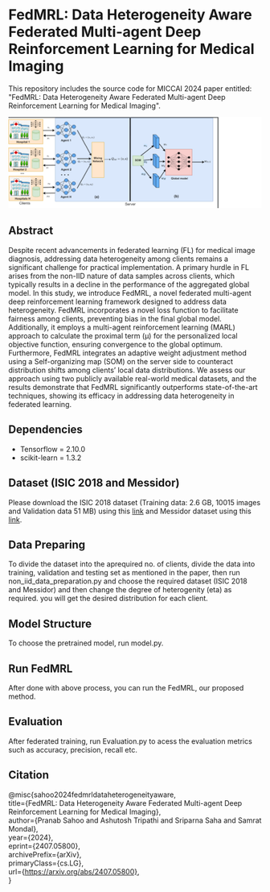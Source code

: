 # FedMRL: Data Heterogeneity Aware Federated Multi-agent Deep Reinforcement Learning for Medical Imaging
This repository includes the source code for MICCAI 2024 paper entitled: "FedMRL: Data Heterogeneity Aware Federated Multi-agent Deep Reinforcement Learning for Medical Imaging".


![Architecture](Architecture.png)




## Abstract

Despite recent advancements in federated learning (FL) for medical image diagnosis, addressing data heterogeneity among clients remains a significant challenge for practical implementation. A primary hurdle in FL arises from the non-IID nature of data samples across clients, which typically results in a decline in the performance of the aggregated global model. In this study, we introduce FedMRL, a novel federated multi-agent deep reinforcement learning framework designed to address data heterogeneity. FedMRL incorporates a novel loss function to  facilitate fairness among clients, preventing bias in the final global model. Additionally, it employs a multi-agent reinforcement learning (MARL) approach to calculate the proximal term (μ) for the personalized local objective function, ensuring convergence to the global optimum. Furthermore, FedMRL integrates an adaptive weight adjustment method using a Self-organizing map (SOM) on the server side to counteract distribution shifts among clients’ local data distributions. We assess our
approach using two publicly available real-world medical datasets, and the results demonstrate that FedMRL significantly outperforms state-of-the-art techniques, showing its efficacy in addressing data heterogeneity in federated learning.

## Dependencies
* Tensorflow = 2.10.0
* scikit-learn = 1.3.2
## Dataset (ISIC 2018 and Messidor)
Please download the ISIC 2018 dataset (Training data: 2.6 GB, 10015 images and Validation data 51 MB) using this  [link](https://challenge.isic-archive.com/data/#2018) and Messidor dataset using this [link](https://www.kaggle.com/datasets/mariaherrerot/messidor2preprocess/data).

## Data Preparing
To divide the dataset into the aprequired no. of clients, divide the data into training, validation and testing set as mentioned in the paper, then run non_iid_data_preparation.py and choose the required dataset (ISIC 2018 and Messidor) and then change the degree of heterogenity (eta) as required. you will get the desired distribution for each client.

## Model Structure
To choose the pretrained model, run model.py.

## Run FedMRL

After done with above process, you can run the FedMRL, our proposed method.

## Evaluation
After federated training, run Evaluation.py to acess the evaluation metrics such as accuracy, precision, recall etc.

## Citation
@misc{sahoo2024fedmrldataheterogeneityaware,<br>
      title={FedMRL: Data Heterogeneity Aware Federated Multi-agent Deep Reinforcement Learning for Medical Imaging}, <br>
      author={Pranab Sahoo and Ashutosh Tripathi and Sriparna Saha and Samrat Mondal},<br>
      year={2024},<br>
      eprint={2407.05800},<br>
      archivePrefix={arXiv},<br>
      primaryClass={cs.LG},<br>
      url={https://arxiv.org/abs/2407.05800}, <br>
}
